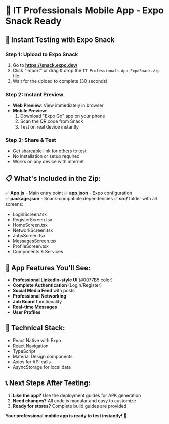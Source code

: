 # 🚀 IT Professionals Mobile App - Expo Snack Ready

## 📱 Instant Testing with Expo Snack

### Step 1: Upload to Expo Snack

1. Go to **https://snack.expo.dev/**
2. Click "Import" or drag & drop the `IT-Professionals-App-ExpoSnack.zip` file
3. Wait for the upload to complete (30 seconds)

### Step 2: Instant Preview

- **Web Preview**: View immediately in browser
- **Mobile Preview**:
  1. Download "Expo Go" app on your phone
  2. Scan the QR code from Snack
  3. Test on real device instantly

### Step 3: Share & Test

- Get shareable link for others to test
- No installation or setup required
- Works on any device with internet

## 📋 What's Included in the Zip:

✅ **App.js** - Main entry point
✅ **app.json** - Expo configuration  
✅ **package.json** - Snack-compatible dependencies
✅ **src/** folder with all screens:

- LoginScreen.tsx
- RegisterScreen.tsx
- HomeScreen.tsx
- NetworkScreen.tsx
- JobsScreen.tsx
- MessagesScreen.tsx
- ProfileScreen.tsx
- Components & Services

## 🎯 App Features You'll See:

- **Professional LinkedIn-style UI** (#0077B5 color)
- **Complete Authentication** (Login/Register)
- **Social Media Feed** with posts
- **Professional Networking**
- **Job Board** functionality
- **Real-time Messages**
- **User Profiles**

## 🔧 Technical Stack:

- React Native with Expo
- React Navigation
- TypeScript
- Material Design components
- Axios for API calls
- AsyncStorage for local data

## 📞 Next Steps After Testing:

1. **Like the app?** Use the deployment guides for APK generation
2. **Need changes?** All code is modular and easy to customize
3. **Ready for stores?** Complete build guides are provided

**Your professional mobile app is ready to test instantly!** 🎉
